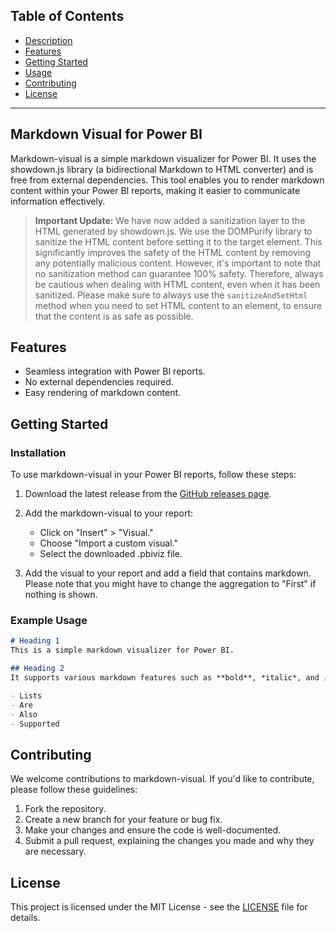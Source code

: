 
## Table of Contents
- [Description](#description)
- [Features](#features)
- [Getting Started](#getting-started)
- [Usage](#usage)
- [Contributing](#contributing)
- [License](#license)

---

## Markdown Visual for Power BI

Markdown-visual is a simple markdown visualizer for Power BI. It uses the showdown.js library (a bidirectional Markdown to HTML converter) and is free from external dependencies. This tool enables you to render markdown content within your Power BI reports, making it easier to communicate information effectively.

> **Important Update:** We have now added a sanitization layer to the HTML generated by showdown.js. We use the DOMPurify library to sanitize the HTML content before setting it to the target element. This significantly improves the safety of the HTML content by removing any potentially malicious content. However, it's important to note that no sanitization method can guarantee 100% safety. Therefore, always be cautious when dealing with HTML content, even when it has been sanitized. Please make sure to always use the `sanitizeAndSetHtml` method when you need to set HTML content to an element, to ensure that the content is as safe as possible.

## Features

- Seamless integration with Power BI reports.
- No external dependencies required.
- Easy rendering of markdown content.

## Getting Started

### Installation

To use markdown-visual in your Power BI reports, follow these steps:

1. Download the latest release from the [GitHub releases page](https://github.com/emil-eklund/markdown-visual/releases/latest).

2. Add the markdown-visual to your report:
   - Click on "Insert" > "Visual."
   - Choose "Import a custom visual."
   - Select the downloaded .pbiviz file.

3. Add the visual to your report and add a field that contains markdown. Please note that you might have to change the aggregation to "First" if nothing is shown.


### Example Usage

```md
# Heading 1
This is a simple markdown visualizer for Power BI.

## Heading 2
It supports various markdown features such as **bold**, *italic*, and [links](https://example.com).

- Lists
- Are
- Also
- Supported
```

## Contributing

We welcome contributions to markdown-visual. If you'd like to contribute, please follow these guidelines:

1. Fork the repository.
2. Create a new branch for your feature or bug fix.
3. Make your changes and ensure the code is well-documented.
4. Submit a pull request, explaining the changes you made and why they are necessary.

## License

This project is licensed under the MIT License - see the [LICENSE](LICENSE) file for details.
